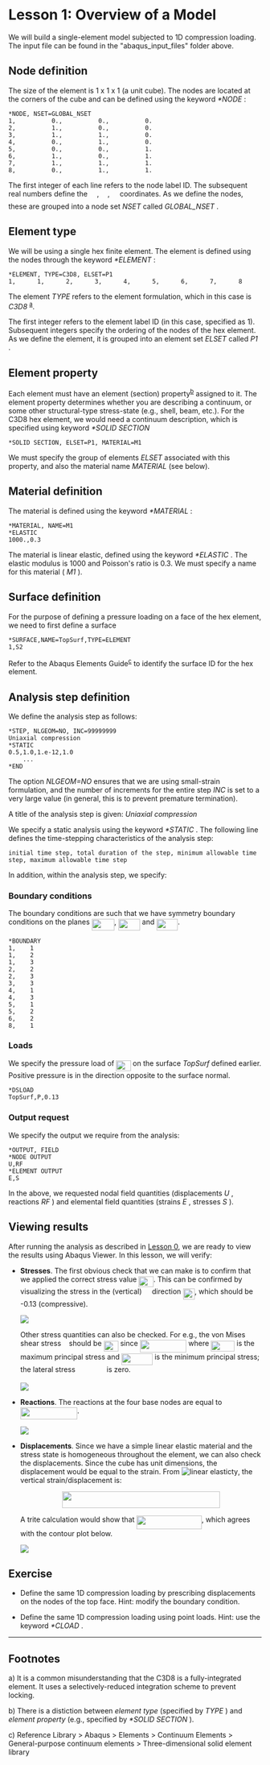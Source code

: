 # Lesson 1: Overview of a Model

We will build a single-element model subjected to 1D compression loading. The input file can be found in the "abaqus_input_files" folder above.

## Node definition

The size of the element is 1 x 1 x 1 (a unit cube). The nodes are located at the corners of the cube and can be defined using the keyword <em> *NODE </em>:

	*NODE, NSET=GLOBAL_NSET
	1,          0.,          0.,          0.
	2,          1.,          0.,          0.
	3,          1.,          1.,          0.
	4,          0.,          1.,          0.
	5,          0.,          0.,          1.
	6,          1.,          0.,          1.
	7,          1.,          1.,          1.
	8,          0.,          1.,          1.

The first integer of each line refers to the node label ID. The subsequent real numbers define the <img src="/01_Lesson/tex/cbfb1b2a33b28eab8a3e59464768e810.svg?invert_in_darkmode&sanitize=true" align=middle width=14.908688849999992pt height=22.465723500000017pt/>, <img src="/01_Lesson/tex/91aac9730317276af725abd8cef04ca9.svg?invert_in_darkmode&sanitize=true" align=middle width=13.19638649999999pt height=22.465723500000017pt/>, <img src="/01_Lesson/tex/5b51bd2e6f329245d425b8002d7cf942.svg?invert_in_darkmode&sanitize=true" align=middle width=12.397274999999992pt height=22.465723500000017pt/> coordinates. As we define the nodes, these are grouped into a node set <em> NSET </em> called <em> GLOBAL_NSET </em>.

## Element type

We will be using a single hex finite element. The element is defined using the nodes through the keyword <em> *ELEMENT </em>:

	*ELEMENT, TYPE=C3D8, ELSET=P1
	1,      1,      2,      3,      4,      5,      6,      7,      8

The element <em> TYPE </em> refers to the element formulation, which in this case is <em> C3D8 </em><sup>[a](#myfootnote1)</sup>.  

The first integer refers to the element label ID (in this case, specified as 1). Subsequent integers specify the ordering of the nodes of the hex element. As we define the element, it is grouped into an element set <em> ELSET </em> called <em> P1 </em>. 

## Element property

Each element must have an element (section) property<sup>[b](#myfootnote1)</sup> assigned to it. The element property determines whether you are describing a continuum, or some other structural-type stress-state (e.g., shell, beam, etc.). For the C3D8 hex element, we would need a continuum description, which is specified using keyword <em> *SOLID SECTION </em>

	*SOLID SECTION, ELSET=P1, MATERIAL=M1

We must specify the group of elements <em> ELSET </em> associated with this property, and also the material name <em> MATERIAL </em> (see below).

## Material definition

The material is defined using the keyword <em> *MATERIAL </em>:

	*MATERIAL, NAME=M1
	*ELASTIC
	1000.,0.3

The material is linear elastic, defined using the keyword <em> *ELASTIC </em>. The elastic modulus is 1000 and Poisson's ratio is 0.3. We must specify a name for this material (<em> M1 </em>).

## Surface definition
For the purpose of defining a pressure loading on a face of the hex element, we need to first define a surface

	*SURFACE,NAME=TopSurf,TYPE=ELEMENT
	1,S2

Refer to the Abaqus Elements Guide<sup>[c](#myfootnote1)</sup> to identify the surface ID for the hex element.

## Analysis step definition

We define the analysis step as follows:

	*STEP, NLGEOM=NO, INC=99999999
	Uniaxial compression
	*STATIC
	0.5,1.0,1.e-12,1.0
		...
	*END
	
The option <em> NLGEOM=NO </em> ensures that we are using small-strain formulation, and the number of increments for the entire step <em> INC </em> is set to a very large value (in general, this is to prevent premature termination).

A title of the analysis step is given: <em> Uniaxial compression </em>

We specify a static analysis using the keyword <em> *STATIC </em>. The following line defines the time-stepping characteristics of the analysis step:

	initial time step, total duration of the step, minimum allowable time step, maximum allowable time step

In addition, within the analysis step, we specify:
	
### Boundary conditions

The boundary conditions are such that we have symmetry boundary conditions on the planes <img src="/01_Lesson/tex/b6903d0bfe9fdb18f618c3811752bda9.svg?invert_in_darkmode&sanitize=true" align=middle width=45.04550654999999pt height=22.465723500000017pt/>, <img src="/01_Lesson/tex/5e00215a538a57a8b3eae1a769cd34d6.svg?invert_in_darkmode&sanitize=true" align=middle width=43.33321904999999pt height=22.465723500000017pt/> and <img src="/01_Lesson/tex/e51463e7c08e166a5ffb970655d2d909.svg?invert_in_darkmode&sanitize=true" align=middle width=42.53410919999999pt height=22.465723500000017pt/>.

	*BOUNDARY
	1,    1
	1,    2
	1,    3
	2,    2
	2,    3
	3,    3
	4,    1
	4,    3
	5,    1
	5,    2
	6,    2
	8,    1	

### Loads

We specify the pressure load of <img src="/01_Lesson/tex/619592087e8219141eb96df340222866.svg?invert_in_darkmode&sanitize=true" align=middle width=29.22385289999999pt height=21.18721440000001pt/> on the surface <em> TopSurf </em> defined earlier. Positive pressure is in the direction opposite to the surface normal.

	*DSLOAD
	TopSurf,P,0.13

### Output request

We specify the output we require from the analysis:

	*OUTPUT, FIELD
	*NODE OUTPUT
	U,RF
	*ELEMENT OUTPUT
	E,S

In the above, we requested nodal field quantities (displacements <em> U </em>, reactions <em> RF </em>) and elemental field quantities (strains <em> E </em>, stresses <em> S </em>).

## Viewing results

After running the analysis as described in [Lesson 0](./../00_Lesson), we are ready to view the results using Abaqus Viewer. In this lesson, we will verify:

* **Stresses**. The first obvious check that we can make is to confirm that we applied the correct stress value <img src="/01_Lesson/tex/619592087e8219141eb96df340222866.svg?invert_in_darkmode&sanitize=true" align=middle width=29.22385289999999pt height=21.18721440000001pt/>. This can be confirmed by visualizing the stress in the (vertical) <img src="/01_Lesson/tex/5b51bd2e6f329245d425b8002d7cf942.svg?invert_in_darkmode&sanitize=true" align=middle width=12.397274999999992pt height=22.465723500000017pt/> direction <img src="/01_Lesson/tex/8f372bf5cff388edf2a30074c7f27736.svg?invert_in_darkmode&sanitize=true" align=middle width=23.18501789999999pt height=22.465723500000017pt/>, which should be -0.13 (compressive).

	![](./abaqus_input_files/1ElementTest_Lesson1_Step1_S33.png)
	
	Other stress quantities can also be checked. For e.g., the von Mises shear stress <img src="/01_Lesson/tex/d5c18a8ca1894fd3a7d25f242cbe8890.svg?invert_in_darkmode&sanitize=true" align=middle width=7.928106449999989pt height=14.15524440000002pt/> should be <img src="/01_Lesson/tex/619592087e8219141eb96df340222866.svg?invert_in_darkmode&sanitize=true" align=middle width=29.22385289999999pt height=21.18721440000001pt/> since <img src="/01_Lesson/tex/a03c0cdcd2a4f14d3fa3e52fa13ad35a.svg?invert_in_darkmode&sanitize=true" align=middle width=92.60449109999998pt height=24.65753399999998pt/> where <img src="/01_Lesson/tex/e03c67b59d1405f92aed6a4c7eb4deca.svg?invert_in_darkmode&sanitize=true" align=middle width=46.90440644999998pt height=21.18721440000001pt/> is the maximum principal stress and <img src="/01_Lesson/tex/87913464a94d6d2e461966c0b3c99095.svg?invert_in_darkmode&sanitize=true" align=middle width=61.87021499999999pt height=22.465723500000017pt/> is the minimum principal stress; the lateral stress <img src="/01_Lesson/tex/0d1356111d3a14163216612043294f2e.svg?invert_in_darkmode&sanitize=true" align=middle width=54.63085154999999pt height=14.15524440000002pt/> is zero.
	
	![](./abaqus_input_files/1ElementTest_Lesson1_Step1_VMS.png	)

* **Reactions**. The reactions at the four base nodes are equal to <img src="/01_Lesson/tex/6a295b2e0ddef468a1bf686a71ef7080.svg?invert_in_darkmode&sanitize=true" align=middle width=113.242173pt height=24.65753399999998pt/>.
	
	![](./abaqus_input_files/1ElementTest_Lesson1_Step1_RF3.png	)
	
* **Displacements**. Since we have a simple linear elastic material and the stress state is homogeneous throughout the element, we can also check the displacements. Since the cube has unit dimensions, the displacement would be equal to the strain. From ![linear elasticty](https://en.wikipedia.org/wiki/Linear_elasticity), the vertical strain/displacement is:
		
	<p align="center"><img src="/01_Lesson/tex/bfd725bb8e9573ebfe78ef13dc374abc.svg?invert_in_darkmode&sanitize=true" align=middle width=314.53656794999995pt height=32.990165999999995pt/></p>
	
	A trite calculation would show that <img src="/01_Lesson/tex/fcf8c1f48d1ea620135c53b35a252ef2.svg?invert_in_darkmode&sanitize=true" align=middle width=129.66327825pt height=26.76175259999998pt/>, which agrees with the contour plot below.
	
	![](./abaqus_input_files/1ElementTest_Lesson1_Step1_U3.png	)
	


## Exercise 

* Define the same 1D compression loading by prescribing displacements on the nodes of the top face. Hint: modify the boundary condition.

* Define the same 1D compression loading using point loads. Hint: use the keyword <em> *CLOAD </em>.

---
## Footnotes
<a name="myfootnote1">a</a>) It is a common misunderstanding that the C3D8 is a fully-integrated element. It uses a selectively-reduced integration scheme to prevent locking. 

<a name="myfootnote1">b</a>) There is a distiction between <em> element type </em> (specified by <em> TYPE </em>) and <em> element property </em> (e.g., specified by <em> *SOLID SECTION </em>). 

<a name="myfootnote1">c</a>) Reference Library > Abaqus > Elements > Continuum Elements > General-purpose continuum elements > Three-dimensional solid element library   